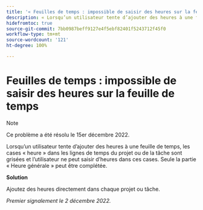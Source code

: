 ```yaml
---
title: '« Feuilles de temps : impossible de saisir des heures sur la feuille de temps »'
description: « Lorsqu’un utilisateur tente d’ajouter des heures à une feuille de temps, les cases « heure » dans les lignes de temps du projet ou de la tâche sont grisées et l’utilisateur ne peut saisir d’heures dans ces cases. Seule la partie « Heure générale » peut être complétée. »
hidefromtoc: true
source-git-commit: 7bb0987beff9127e4f5ebf82401f5243712f45f0
workflow-type: tm+mt
source-wordcount: '121'
ht-degree: 100%

---
```



# Feuilles de temps : impossible de saisir des heures sur la feuille de temps

>[!NOTE]
>
>Ce problème a été résolu le 15er décembre 2022.

Lorsqu’un utilisateur tente d’ajouter des heures à une feuille de temps, les cases « heure » dans les lignes de temps du projet ou de la tâche sont grisées et l’utilisateur ne peut saisir d’heures dans ces cases. Seule la partie « Heure générale » peut être complétée.

**Solution**

Ajoutez des heures directement dans chaque projet ou tâche.

_Premier signalement le 2 décembre 2022._

